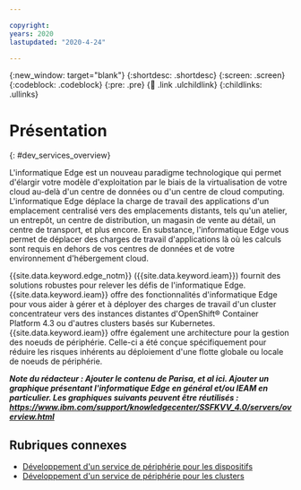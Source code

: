 ```yaml
---

copyright:
years: 2020
lastupdated: "2020-4-24"

---
```


{:new_window: target="blank"}
{:shortdesc: .shortdesc}
{:screen: .screen}
{:codeblock: .codeblock}
{:pre: .pre}
{:child: .link .ulchildlink}
{:childlinks: .ullinks}

# Présentation
{: #dev_services_overview}

L'informatique Edge est un nouveau paradigme technologique qui permet d'élargir votre modèle d'exploitation par le biais de la virtualisation de votre cloud au-delà d'un centre de données ou d'un centre de cloud computing. L'informatique Edge déplace la charge de travail des applications d'un emplacement centralisé vers des emplacements distants, tels qu'un atelier, un entrepôt, un centre de distribution, un magasin de vente au détail, un centre de transport, et plus encore. En substance, l'informatique Edge vous permet de déplacer des charges de travail d'applications là où les calculs sont requis en dehors de vos centres de données et de votre environnement d'hébergement cloud.

{{site.data.keyword.edge_notm}} ({{site.data.keyword.ieam}}) fournit des solutions robustes pour relever les défis de l'informatique Edge. {{site.data.keyword.ieam}} offre des fonctionnalités d'informatique Edge pour vous aider à gérer et à déployer des charges de travail d'un cluster concentrateur vers des instances distantes d'OpenShift® Container Platform 4.3 ou d'autres clusters basés sur Kubernetes. {{site.data.keyword.ieam}} offre également une architecture pour la gestion des noeuds de périphérie. Celle-ci a été conçue spécifiquement pour réduire les risques inhérents au déploiement d'une flotte globale ou locale de noeuds de périphérie.

***Note du rédacteur : Ajouter le contenu de Parisa, et al ici. Ajouter un graphique présentant l'informatique Edge en général et/ou IEAM en particulier. Les graphiques suivants peuvent être réutilisés : https://www.ibm.com/support/knowledgecenter/SSFKVV_4.0/servers/overview.html*** 

## Rubriques connexes

* [Développement d'un service de périphérie pour les dispositifs](developing.md)
* [Développement d'un service de périphérie pour les clusters](developing_clusters.md)
